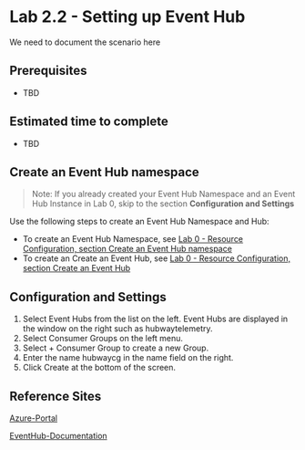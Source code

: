 # Lab 2.2 - Setting up Event Hub
We need to document the scenario here

## Prerequisites
- TBD

## Estimated time to complete
- TBD

## Create an Event Hub namespace

> Note:  If you already created your Event Hub Namespace and an Event Hub Instance in Lab 0, skip to the section **Configuration and Settings**

Use the following steps to create an Event Hub Namespace and Hub:       
- To create an Event Hub Namespace, see [Lab 0 - Resource Configuration, section Create an Event Hub namespace](https://github.com/Azure/IoT-Pi-Day/tree/master/Lab%200%20-%20Resource%20Configuration#create-an-event-hub-namespace)
- To create an Create an Event Hub, see [Lab 0 - Resource Configuration, section Create an Event Hub](https://github.com/Azure/IoT-Pi-Day/tree/master/Lab%200%20-%20Resource%20Configuration#create-an-event-hub-namespace)


## Configuration and Settings

1. Select Event Hubs from the list on the left.  Event Hubs are displayed in the window on the right such as hubwaytelemetry.
2. Select Consumer Groups on the left menu.
3. Select + Consumer Group to create a new Group.
4. Enter the name hubwaycg in the name field on the right.
5. Click Create at the bottom of the screen.

## Reference Sites

[Azure-Portal](https://portal.azure.com/)

[EventHub-Documentation](https://docs.microsoft.com/en-us/azure/event-hubs/)
